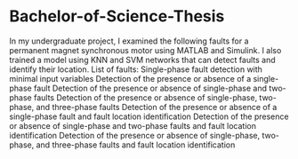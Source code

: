 # Bachelor-of-Science-Thesis
In my undergraduate project, I examined the following faults for a permanent magnet synchronous motor using MATLAB and Simulink. I also trained a model using KNN and SVM networks that can detect faults and identify their location.
List of faults:
  Single-phase fault detection with minimal input variables
  Detection of the presence or absence of a single-phase fault
  Detection of the presence or absence of single-phase and two-phase faults
  Detection of the presence or absence of single-phase, two-phase, and three-phase faults
  Detection of the presence or absence of a single-phase fault and fault location identification
  Detection of the presence or absence of single-phase and two-phase faults and fault location identification
  Detection of the presence or absence of single-phase, two-phase, and three-phase faults and fault location identification
